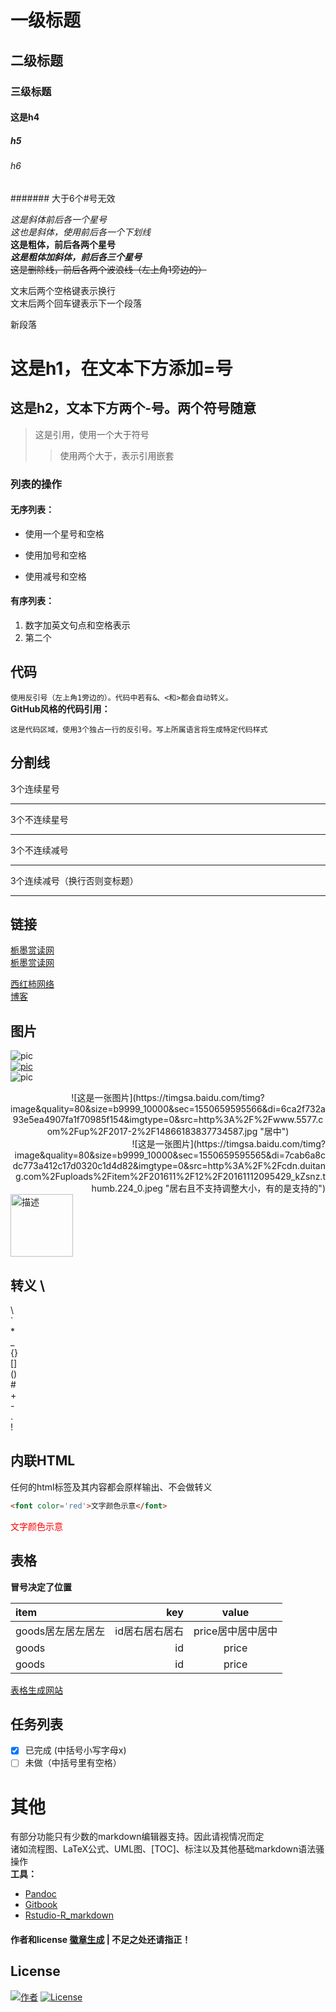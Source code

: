 # 一级标题  
## 二级标题
### 三级标题
#### 这是h4
##### h5
###### h6
####### 大于6个#号无效

*这是斜体前后各一个星号*  
_这也是斜体，使用前后各一个下划线_  
**这是粗体，前后各两个星号**  
***这是粗体加斜体，前后各三个星号***  
~~这是删除线，前后各两个波浪线（左上角1旁边的）~~

文末后两个空格键表示换行  
文末后两个回车键表示下一个段落

新段落  

这是h1，在文本下方添加=号
==  
这是h2，文本下方两个-号。两个符号随意
--

>这是引用，使用一个大于符号
>>使用两个大于，表示引用嵌套

### 列表的操作

#### 无序列表：
* 使用一个星号和空格
+ 使用加号和空格
- 使用减号和空格


#### 有序列表：
1. 数字加英文句点和空格表示
2. 第二个

## 代码  
`使用反引号（左上角1旁边的）。代码中若有&、<和>都会自动转义。`  
**GitHub风格的代码引用：**
```
这是代码区域，使用3个独占一行的反引号。写上所属语言将生成特定代码样式
```    

## 分割线  
3个连续星号
***  
3个不连续星号
* * *
3个不连续减号
- - -
3个连续减号（换行否则变标题）

---

## 链接  
[栀墨赏读网](https://www.acdiost.ink)  
[栀墨赏读网](https://www.acdiost.ink "栀墨赏读网title")  

[1]:https://yunmian.netlify.com
[西红柿网络][1]  
<a href='https://www.acdiost.cc' target='_blank' title="标签链接" alt="博客">博客</a>  

## 图片  
![pic](/img/learn.jpg)  
[![pic](/img/learn.jpg "title 本地图片 带链接")](https://opensource.org/licenses/mit-license.php)  
![pic](https://timgsa.baidu.com/timg?image&quality=80&size=b9999_10000&sec=1550659649323&di=54be93ae6273a68849e4732984cf2820&imgtype=0&src=http%3A%2F%2Fpic.962.net%2Fup%2F2016-9%2F2016918165638676.jpg)  
<div align=center> ![这是一张图片](https://timgsa.baidu.com/timg?image&quality=80&size=b9999_10000&sec=1550659595566&di=6ca2f732a93e5ea4907fa1f70985f154&imgtype=0&src=http%3A%2F%2Fwww.5577.com%2Fup%2F2017-2%2F14866183837734587.jpg "居中")</div>
<div align=right> ![这是一张图片](https://timgsa.baidu.com/timg?image&quality=80&size=b9999_10000&sec=1550659595565&di=7cab6a8cdc773a412c17d0320c1d4d82&imgtype=0&src=http%3A%2F%2Fcdn.duitang.com%2Fuploads%2Fitem%2F201611%2F12%2F20161112095429_kZsnz.thumb.224_0.jpeg "居右且不支持调整大小，有的是支持的")</div>  
<img src='/img/learn.jpg' alt='描述' title='直接使用img标签改变大小' width='100' />  

## 转义 \  
\\  
\`  
\*  
\_  
\{}  
\[]  
\()  
\#  
\+  
\-  
\.  
\!  

## 内联HTML  
任何的html标签及其内容都会原样输出、不会做转义  
```html
<font color='red'>文字颜色示意</font>
```
<font color='red'>文字颜色示意</font>

## 表格  
**冒号决定了位置**  

|item|key|value|
|:-|-:|:-:|
|goods居左居左居左|id居右居右居右|price居中居中居中|
|goods|id|price|
|goods|id|price|

[表格生成网站](http://www.tablesgenerator.com/markdown_tables)


## 任务列表  
- [x] 已完成 (中括号小写字母x)
- [ ] 未做（中括号里有空格）

# 其他  
有部分功能只有少数的markdown编辑器支持。因此请视情况而定  
诸如流程图、LaTeX公式、UML图、[TOC]、标注以及其他基础markdown语法骚操作   
**工具：**
- [Pandoc](http://www.pandoc.org)
- [Gitbook](https://www.gitbook.com)
- [Rstudio-R_markdown](https://www.rstudio.com "knitr")

#### 作者和license [徽章生成](https://shields.io) | 不足之处还请指正！
## License
[![作者](https://img.shields.io/badge/%E4%BD%9C%E8%80%85-acdiost-orange.svg)](https://www.acdiost.cc)
[![License](https://img.shields.io/crates/l/markdown.svg)](https://www.apache.org/licenses/LICENSE-2.0.html)
